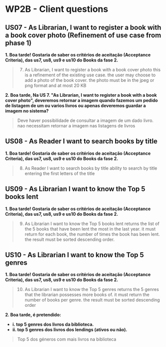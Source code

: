 # WP2B - Client questions

## US07 - As Librarian, I want to register a book with a book cover photo (Refinement of use case from phase 1)

**1. Boa tarde! Gostaria de saber os critérios de aceitação (Acceptance Criteria), das us7, us8, us9 e us10 do Books da fase 2.**

>7. As Librarian, I want to register a book with a book cover photo this is a refinement of the existing use case. the user may choose to add a photo of the book cover. the photo must be in the jpeg or png format and at most 20 KB

**2. Boa tarde, Na US 7. "As Librarian, I want to register a book with a book cover photo", deveremos retornar a imagem quando fazemos um pedido de listagem de um ou varios livros ou apenas deveremos guardar a imagem no sistema?**

> Deve haver possibilidade de consultar a imagem de um dado livro. nao necessitam retornar a imagem nas listagens de livros

## US08 - As Reader I want to search books by title

**1. Boa tarde! Gostaria de saber os critérios de aceitação (Acceptance Criteria), das us7, us8, us9 e us10 do Books da fase 2.**

>8. As Reader I want to search books by title ability to search by title entering the first letters of the title

## US09 - As Librarian I want to know the Top 5 books lent

**1. Boa tarde! Gostaria de saber os critérios de aceitação (Acceptance Criteria), das us7, us8, us9 e us10 do Books da fase 2.**

>9. As Librarian I want to know the Top 5 books lent returns the list of the 5 books that have been lent the most in the last year. it must return for each book, the number of times the book has been lent. the result must be sorted descending order.

## US10 - As Librarian I want to know the Top 5 genres

**1. Boa tarde! Gostaria de saber os critérios de aceitação (Acceptance Criteria), das us7, us8, us9 e us10 do Books da fase 2.**

>10. As Librarian I want to know the Top 5 genres returns the 5 genres that the librarian possesses more books of. it must return the number of books per genre. the result must be sorted descending order

__2. Boa tarde, é pretendido:__
* __i. top 5 genres dos livros da biblioteca.__
* __ii. top 5 genres dos livros dos lendings (ativos ou não).__

> Top 5 dos géneros com mais livros na biblioteca